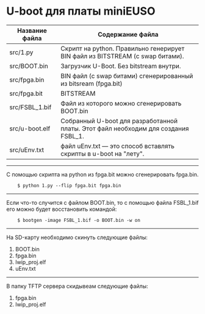 U-boot для платы miniEUSO
=====================

Название файла      | Содержание файла
--------------------|----------------------
src/1.py            | Скрипт на python. Правильно генерирует BIN файл из BITSTREAM (с swap битами).
src/BOOT.bin        | Загрузчик U-Boot. Без bitstream внутри. 
src/fpga.bin        | BIN файл (с swap битами) сгенерированный из bitsream (fpga.bit)
src/fpga.bit        | BITSTREAM
src/FSBL_1.bif      | Файл из которого можно сгенерировать BOOT.bin
src/u-boot.elf      | Собранный U-boot для разработанной платы. Этот файл необходим для создания FSBL_1.
src/uEnv.txt        | файл uEnv.txt — это способ вставлять скрипты в u-boot на "лету".

*** 
С помощью скрипта на python из fpga.bit можно сгенерировать fpga.bin.

        $ python 1.py --flip fpga.bit fpga.bin
***
Если что-то случится с файлом BOOT.bin, то с помощью файла FSBL_1.bif его можно будет восстановить командой:

        $ bootgen -image FSBL_1.bif -o BOOT.bin -w on
***
На SD-карту необходимо скинуть следующие файлы:

1. BOOT.bin
2. fpga.bin
3. lwip_proj.elf
4. uEnv.txt
***
В папку TFTP сервера скидывеам следующие файлы:

1. fpga.bin
2. lwip_proj.elf


